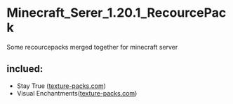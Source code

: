 # Minecraft_Serer_1.20.1_RecourcePack
Some recourcepacks merged together for minecraft server

## inclued:
- Stay True ([texture-packs.com](https://texture-packs.com/resourcepack/stay-true/))
- Visual Enchantments([texture-packs.com](https://texture-packs.com/resourcepack/visual-enchantments/))
